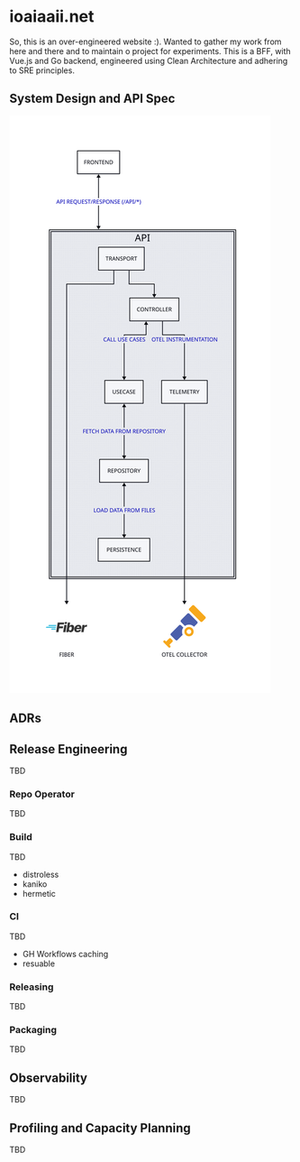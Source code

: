 # ioaiaaii.net

So, this is an over-engineered website :).
Wanted to gather my work from here and there and to maintain o project for experiments.
This is a BFF, with Vue.js and Go backend, engineered using Clean Architecture and adhering to SRE principles.

## System Design and API Spec

![Architecture](./docs/desing/diagram.svg)

## ADRs

## Release Engineering
TBD
### Repo Operator
TBD
### Build
TBD
- distroless
- kaniko
- hermetic

### CI

TBD
- GH Workflows caching
- resuable

### Releasing
TBD
### Packaging
TBD
## Observability
TBD

## Profiling and Capacity Planning
TBD
